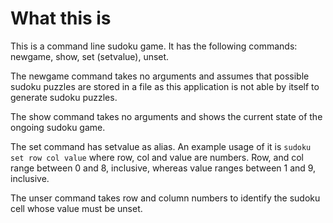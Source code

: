 What this is
============

This is a command line sudoku game. It has the following commands: newgame, show, set (setvalue), unset.

The newgame command takes no arguments and assumes that possible sudoku puzzles are stored in a file as this application is not able by itself to generate sudoku puzzles.

The show command takes no arguments and shows the current state of the ongoing sudoku game.

The set command has setvalue as alias. An example usage of it is ```sudoku set row col value``` where row, col and value are numbers. Row, and col range between 0 and 8, inclusive, whereas value ranges between 1 and 9, inclusive.

The unser command takes row and column numbers to identify the sudoku cell whose value must be unset.

